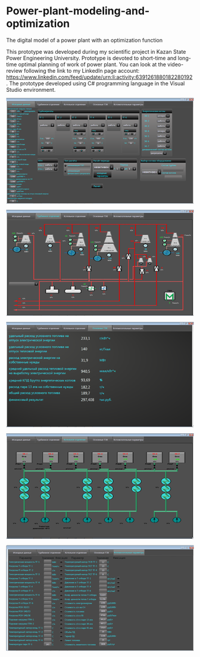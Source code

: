 # Power-plant-modeling-and-optimization
The digital model of a power plant with an optimization function 

This prototype was developed during my scientific project in Kazan State Power Engineering University. Prototype is devoted to short-time and long-time optimal planning of work of power plant. You can look at the video-review following the link to my LinkedIn page account: https://www.linkedin.com/feed/update/urn:li:activity:6391261880182280192.
The prototype developed using C# programming language in the Visual Studio environment.

![alt text](pictures/1.png "Initial data window")

![alt text](pictures/2.png "Turbine units’ window")

![alt text](pictures/3.png "Boiler units’ window")

![alt text](pictures/4.png "Window of main technical and economic indicators")

![alt text](pictures/5.png "Window of auxiliary indicators and adjustment tools")
